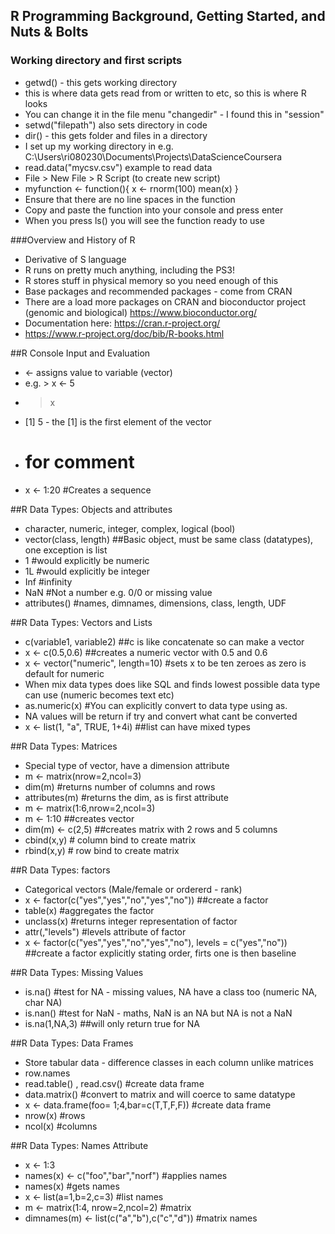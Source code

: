 ## R Programming Background, Getting Started, and Nuts & Bolts

### Working directory and first scripts

* getwd() - this gets working directory
* this is where data gets read from or written to etc, so this is where R looks
* You can change it in the file menu "changedir" - I found this in "session"
* setwd("filepath") also sets directory in code
* dir() - this gets folder and files in a directory
* I set up my working directory in e.g. C:\Users\ri080230\Documents\Projects\DataScienceCoursera
* read.data("mycsv.csv") example to read data
* File > New File > R Script (to create new script)
* myfunction <- function(){
      x <- rnorm(100)
      mean(x)
}
* Ensure that there are no line spaces in the function
* Copy and paste the function into your console and press enter
* When you press ls() you will see the function ready to use

###Overview and History of R

* Derivative of S language
* R runs on pretty much anything, including the PS3!
* R stores stuff in physical memory so you need enough of this
* Base packages and recommended packages - come from CRAN
* There are a load more packages on CRAN and bioconductor project (genomic and biological) https://www.bioconductor.org/
* Documentation here: https://cran.r-project.org/
* https://www.r-project.org/doc/bib/R-books.html

##R Console Input and Evaluation
* <- assigns value to variable (vector)
* e.g. > x <- 5
* > x
* [1] 5 - the [1] is the first element of the vector
* # for comment
* x <- 1:20 #Creates a sequence

##R Data Types: Objects and attributes
* character, numeric, integer, complex, logical (bool)
* vector(class, length) ##Basic object, must be same class (datatypes), one exception is list
* 1 #would explicitly be numeric
* 1L #would explicitly be integer
* Inf #infinity
* NaN #Not a number e.g. 0/0 or missing value
* attributes() #names, dimnames, dimensions, class, length, UDF

##R Data Types: Vectors and Lists
* c(variable1, variable2) ##c is like concatenate so can make a vector
* x <- c(0.5,0.6) ##creates a numeric vector with 0.5 and 0.6
* x <- vector("numeric", length=10) #sets x to be ten zeroes as zero is default for numeric
* When mix data types does like SQL and finds lowest possible data type can use (numeric becomes text etc)
* as.numeric(x) #You can explicitly convert to data type using as.
* NA values will be return if try and convert what cant be converted
* x <- list(1, "a", TRUE, 1+4i) ##list can have mixed types

##R Data Types: Matrices
* Special type of vector, have a dimension attribute
* m <- matrix(nrow=2,ncol=3)
* dim(m) #returns number of columns and rows
* attributes(m) #returns the dim, as is first attribute
* m <- matrix(1:6,nrow=2,ncol=3)
* m <- 1:10 ##creates vector
* dim(m) <- c(2,5) ##creates matrix with 2 rows and 5 columns
* cbind(x,y) # column bind to create matrix
* rbind(x,y) # row bind to create matrix

##R Data Types: factors
* Categorical vectors (Male/female or ordererd - rank)
* x <- factor(c("yes","yes","no","yes","no")) ##create a factor
* table(x) #aggregates the factor
* unclass(x) #returns integer representation of factor
* attr(,"levels") #levels attribute of factor
* x <- factor(c("yes","yes","no","yes","no"), levels = c("yes","no")) ##create a factor explicitly stating order, firts one is then baseline

##R Data Types: Missing Values
* is.na() #test for NA - missing values, NA have a class too (numeric NA, char NA)
* is.nan() #test for NaN - maths, NaN is an NA but NA is not a NaN
* is.na(1,NA,3) ##will only return true for NA

##R Data Types: Data Frames
* Store tabular data - difference classes in each column unlike matrices
* row.names 
* read.table() , read.csv() #create data frame
* data.matrix() #convert to matrix and will coerce to same datatype
* x <- data.frame(foo= 1;4,bar=c(T,T,F,F)) #create data frame
* nrow(x) #rows
* ncol(x) #columns

##R Data Types: Names Attribute
* x <- 1:3
* names(x) <- c("foo","bar","norf") #applies names
* names(x) #gets names
* x <- list(a=1,b=2,c=3) #list names
* m <- matrix(1:4, nrow=2,ncol=2) #matrix 
* dimnames(m) <- list(c("a","b"),c("c","d")) #matrix names





